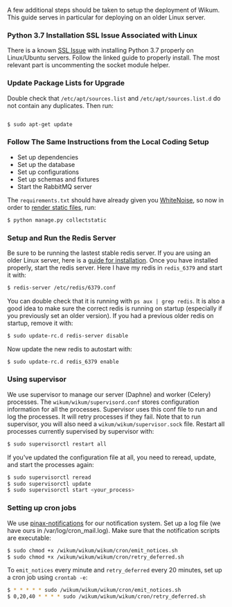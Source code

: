 

A few additional steps should be taken to setup the deployment of Wikum.
This guide serves in particular for deploying on an older Linux server. 

### Python 3.7 Installation SSL Issue Associated with Linux
There is a known [SSL Issue](https://joshspicer.com/python37-ssl-issue) with installing Python 3.7 properly on Linux/Ubuntu servers.
Follow the linked guide to properly install. The most relevant part is uncommenting the socket module helper.

### Update Package Lists for Upgrade
Double check that `/etc/apt/sources.list` and `/etc/apt/sources.list.d` do not contain any duplicates.
Then run:
```sh

$ sudo apt-get update

```

### Follow The Same Instructions from the Local Coding Setup
* Set up dependencies
* Set up the database
* Set up configurations
* Set up schemas and fixtures
* Start the RabbitMQ server

The `requirements.txt` should have already given you [WhiteNoise](http://whitenoise.evans.io/en/stable/django.html), so now in order to [render static files](https://docs.djangoproject.com/en/2.2/howto/static-files/), run:
```sh
$ python manage.py collectstatic
```

### Setup and Run the Redis Server
Be sure to be running the lastest stable redis server. If you are using an older Linux server, here is a [guide for installation](https://medium.com/@jonbaldie/how-to-install-redis-4-x-manually-on-an-older-linux-kernel-b18133df0fd3).
Once you have installed properly, start the redis server. Here I have my redis in `redis_6379` and start it with:
```sh
$ redis-server /etc/redis/6379.conf
```

You can double check that it is running with `ps aux | grep redis`.
It is also a good idea to make sure the correct redis is running on startup (especially if you previously set an older version).
If you had a previous older redis on startup, remove it with:
```sh
$ sudo update-rc.d redis-server disable
```

Now update the new redis to autostart with:
```sh
$ sudo update-rc.d redis_6379 enable
```

### Using supervisor
We use supervisor to manage our server (Daphne) and worker (Celery) processes. The `wikum/wikum/supervisord.conf` stores configuration information for all the processes. Supervisor uses this conf file to run and log the processes. It will retry processes if they fail.
Note that to run supervisor, you will also need a `wikum/wikum/supervisor.sock` file.
Restart all processes currently supervised by supervisor with:
```sh
$ sudo supervisorctl restart all
```
If you've updated the configuration file at all, you need to reread, update, and start the processes again:
```sh
$ sudo supervisorctl reread
$ sudo supervisorctl update
$ sudo supervisorctl start <your_process>
```

### Setting up cron jobs
We use [pinax-notifications](https://github.com/pinax/pinax-notifications) for our notification system. Set up a log file (we have ours in /var/log/cron_mail.log). Make sure that the notification scripts are executable:
```sh
$ sudo chmod +x /wikum/wikum/wikum/cron/emit_notices.sh
$ sudo chmod +x /wikum/wikum/wikum/cron/retry_deferred.sh
```
To `emit_notices` every minute and `retry_deferred` every 20 minutes, set up a cron job using `crontab -e`:
```sh
$ * * * * * sudo /wikum/wikum/wikum/cron/emit_notices.sh
$ 0,20,40 * * * * sudo /wikum/wikum/wikum/cron/retry_deferred.sh
```
